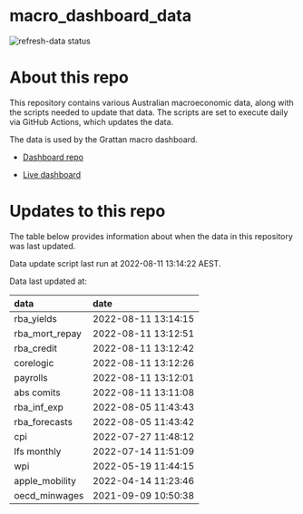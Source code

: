 
<!-- README.md is generated from README.Rmd. Please edit that file -->

# macro\_dashboard\_data

<!-- badges: start -->

![refresh-data
status](https://github.com/grattan/macro_dashboard_data/workflows/refresh-data/badge.svg)

<!-- badges: end -->

# About this repo

This repository contains various Australian macroeconomic data, along
with the scripts needed to update that data. The scripts are set to
execute daily via GitHub Actions, which updates the data.

The data is used by the Grattan macro dashboard.

  - [Dashboard repo](https://github.com/grattan/macrodashboard)

  - [Live dashboard](https://mattcowgill.shinyapps.io/macrodashboard/)

# Updates to this repo

The table below provides information about when the data in this
repository was last updated.

Data update script last run at 2022-08-11 13:14:22 AEST.

Data last updated at:

| data             | date                |
| :--------------- | :------------------ |
| rba\_yields      | 2022-08-11 13:14:15 |
| rba\_mort\_repay | 2022-08-11 13:12:51 |
| rba\_credit      | 2022-08-11 13:12:42 |
| corelogic        | 2022-08-11 13:12:26 |
| payrolls         | 2022-08-11 13:12:01 |
| abs comits       | 2022-08-11 13:11:08 |
| rba\_inf\_exp    | 2022-08-05 11:43:43 |
| rba\_forecasts   | 2022-08-05 11:43:42 |
| cpi              | 2022-07-27 11:48:12 |
| lfs monthly      | 2022-07-14 11:51:09 |
| wpi              | 2022-05-19 11:44:15 |
| apple\_mobility  | 2022-04-14 11:23:46 |
| oecd\_minwages   | 2021-09-09 10:50:38 |
